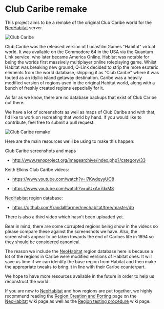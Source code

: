 # Club Caribe remake
This project aims to be a remake of the original Club Caribe world for the [NeoHabitat](http://www.renoproject.org) server.

![Club Caribe](http://www.renoproject.org/clubcaribe/ClubCaribeGroup.gif)

Club Caribe was the released version of Lucasfilm Games "Habitat" virtual world. It was available on the Commodore 64 in the USA via the Quantum Link service, who later became America Online. Habitat was notable for being the worlds first massively multiplayer online roleplaying game. Whilst Habitat was breaking new ground, Q-Link decided to strip the more esoteric elements from the world database, shipping it as "Club Caribe" where it was touted as an idyllic island getaway destination. Caribe was a heavily modified version of regions used in the original Habitat world, along with a bunch of freshly created regions especially for it.

As far as we know, there are no database backups that exist of Club Caribe out there.

We have a lot of screenshots as well as maps of Club Caribe and with that, I'd like to work on recreating that world by hand. If you would like to contribute, feel free to submit a pull request.

![Club Caribe remake](http://www.renoproject.org/clubcaribe/CaribeWelcome.gif)

Here are the main resources we'll be using to make this happen:

Club Caribe screenshots and maps
* http://www.renoproject.org/imagearchive/index.php?/category/33

Keith Elkins Club Caribe videos:
* https://www.youtube.com/watch?v=l7KwdqyyUO8

* https://www.youtube.com/watch?v=uiUxAn7dxM8

[NeoHabitat](http://www.renoproject.org) region database:
* https://github.com/frandallfarmer/neohabitat/tree/master/db

There is also a third video which hasn't been uploaded yet.

Bear in mind, there are some corrupted regions being show in the videos so please compare these against the screenshots we have. Also, the screenshots appear to be taken towards the end of Caribes life in 1994 so they should be considered canonical.

The reason we include the [NeoHabitat](http://www.renoproject.org) region database here is because a lot of the regions in Caribe were modified versions of Habitat ones. It will save us time if we can identify the base region from Habitat and then make the appropriate tweaks to bring it in line with their Caribe counterpart.

We hope to have more resources available in the future in order to help us reconstruct the world.

If you are new to [NeoHabitat](http://www.renoproject.org) and how regions are put together, we highly recommend reading the [Region Creation and Porting](https://github.com/frandallfarmer/neohabitat/wiki/Region-Creation-and-Porting) page on the [NeoHabitat](http://www.renoproject.org) wiki page as well as the [Region testing procedure](https://github.com/frandallfarmer/neohabitat/wiki/Region-testing-procedure) wiki page.
